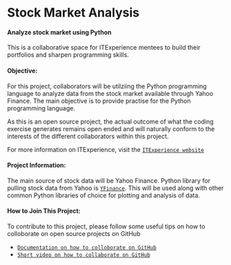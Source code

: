 # Stock Market Analysis
#### Analyze stock market using Python

This is a collaborative space for ITExperience mentees to build their portfolios and sharpen programming skills.

#### Objective:

For this project, collaborators will be utilziing the Python programming language to analyze data from the stock market available through Yahoo Finance. The main objective is to provide practise for the Python programming language. 

As this is an open source project, the actual outcome of what the coding exercise generates remains open ended and will naturally conform to the interests of the different collaborators within this project.

For more information on ITExperience, visit the [`ITExperience website`](https://itexperience.org/ "ITExperience Website")

#### Project Information:

The main source of stock data will be Yahoo Finance. Python library for pulling stock data from Yahoo is [`YFinance`](https://pypi.org/project/yfinance "YFinance Documentation"). This will be used along with other common Python libraries of choice for plotting and analysis of data.

#### How to Join This Project:

To contribute to this project, please follow some useful tips on how to colloborate on open source projects on GitHub

- [`Documentation on how to colloborate on GitHub`](https://gist.github.com/MarcDiethelm/7303312 "How To GitHub - Documentation")
- [`Short video on how to collaborate on GitHub`](https://www.youtube.com/watch?v=HbSjyU2vf6Y "How to GitHub - Video")
